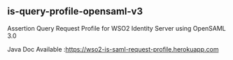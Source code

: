 <h2>is-query-profile-opensaml-v3</h2>
Assertion Query Request Profile for WSO2 Identity Server using OpenSAML 3.0

Java Doc Available :<a href="https://wso2-is-saml-request-profile.herokuapp.com">https://wso2-is-saml-request-profile.herokuapp.com</a>

